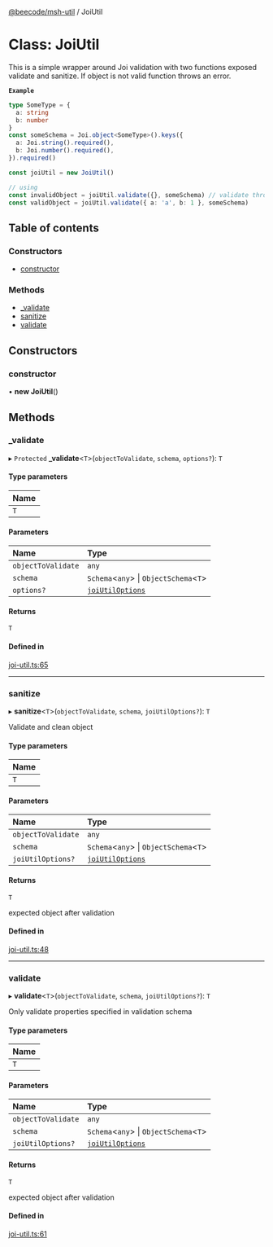 [@beecode/msh-util](../README.md) / JoiUtil

# Class: JoiUtil

This is a simple wrapper around Joi validation with two functions exposed validate and sanitize. If object is not valid function throws an error.

**`Example`**

```ts
type SomeType = {
  a: string
  b: number
}
const someSchema = Joi.object<SomeType>().keys({
  a: Joi.string().required(),
  b: Joi.number().required(),
}).required()

const joiUtil = new JoiUtil()

// using
const invalidObject = joiUtil.validate({}, someSchema) // validate throws an error
const validObject = joiUtil.validate({ a: 'a', b: 1 }, someSchema)
```

## Table of contents

### Constructors

- [constructor](JoiUtil.md#constructor)

### Methods

- [\_validate](JoiUtil.md#_validate)
- [sanitize](JoiUtil.md#sanitize)
- [validate](JoiUtil.md#validate)

## Constructors

### constructor

• **new JoiUtil**()

## Methods

### \_validate

▸ `Protected` **_validate**<`T`\>(`objectToValidate`, `schema`, `options?`): `T`

#### Type parameters

| Name |
| :------ |
| `T` |

#### Parameters

| Name | Type |
| :------ | :------ |
| `objectToValidate` | `any` |
| `schema` | `Schema`<`any`\> \| `ObjectSchema`<`T`\> |
| `options?` | [`joiUtilOptions`](../README.md#joiutiloptions) |

#### Returns

`T`

#### Defined in

[joi-util.ts:65](https://github.com/beecode-rs/msh-util/blob/2e4fee4/src/joi-util.ts#L65)

___

### sanitize

▸ **sanitize**<`T`\>(`objectToValidate`, `schema`, `joiUtilOptions?`): `T`

Validate and clean object

#### Type parameters

| Name |
| :------ |
| `T` |

#### Parameters

| Name | Type |
| :------ | :------ |
| `objectToValidate` | `any` |
| `schema` | `Schema`<`any`\> \| `ObjectSchema`<`T`\> |
| `joiUtilOptions?` | [`joiUtilOptions`](../README.md#joiutiloptions) |

#### Returns

`T`

expected object after validation

#### Defined in

[joi-util.ts:48](https://github.com/beecode-rs/msh-util/blob/2e4fee4/src/joi-util.ts#L48)

___

### validate

▸ **validate**<`T`\>(`objectToValidate`, `schema`, `joiUtilOptions?`): `T`

Only validate properties specified in validation schema

#### Type parameters

| Name |
| :------ |
| `T` |

#### Parameters

| Name | Type |
| :------ | :------ |
| `objectToValidate` | `any` |
| `schema` | `Schema`<`any`\> \| `ObjectSchema`<`T`\> |
| `joiUtilOptions?` | [`joiUtilOptions`](../README.md#joiutiloptions) |

#### Returns

`T`

expected object after validation

#### Defined in

[joi-util.ts:61](https://github.com/beecode-rs/msh-util/blob/2e4fee4/src/joi-util.ts#L61)
